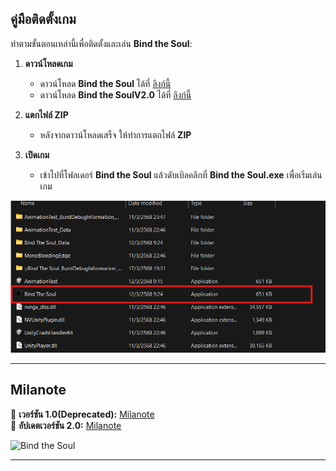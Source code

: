 ## คู่มือติดตั้งเกม

ทำตามขั้นตอนเหล่านี้เพื่อติดตั้งและเล่น **Bind the Soul**:

1. **ดาวน์โหลดเกม**  
   - ดาวน์โหลด **Bind the Soul** ได้ที่ [ลิงก์นี้](https://drive.google.com/file/d/1giniev5S3nnTj6yaRNFYoHihSHv1Pmoq/view)
   - ดาวน์โหลด **Bind the SoulV2.0** ได้ที่ [ลิงก์นี้](https://drive.google.com/file/d/1RvcQQinxcjyn93qUXXYXqeZjfVyxfXNQ/view)

2. **แตกไฟล์ ZIP**  
   - หลังจากดาวน์โหลดเสร็จ ให้ทำการแตกไฟล์ **ZIP**

3. **เปิดเกม**  
   - เข้าไปที่โฟลเดอร์ **Bind the Soul** แล้วดับเบิลคลิกที่ **Bind the Soul.exe** เพื่อเริ่มเล่นเกม

![Installation guide](https://raw.githubusercontent.com/guita13921/Bind-the-Soul/main/installation%20guide.png)

---

## Milanote

🔗 **เวอร์ชัน 1.0(Deprecated):** [Milanote](https://app.milanote.com/1Reo1K1KDeNX2P/gameplay)  
🔗 **อัปเดตเวอร์ชัน 2.0:** [Milanote](https://app.milanote.com/1TUo8y1fUxVhb0?p=RkK1MlIgNsC)  

![Bind the Soul](https://github.com/user-attachments/assets/1b8a1af9-5f67-44f5-b907-34e3d92f7b36)  

---
